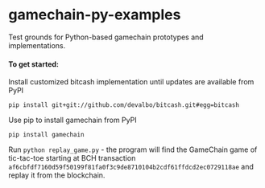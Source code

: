 # gamechain-py-examples
Test grounds for Python-based gamechain prototypes and implementations.

#### To get started:
Install customized bitcash implementation until updates are available from PyPI

`pip install git+git://github.com/devalbo/bitcash.git#egg=bitcash`

 Use pip to install gamechain from PyPI
 
 `pip install gamechain`
 
 Run `python replay_game.py` - the program will find the GameChain game of tic-tac-toe starting at BCH transaction `af6cbfdf7160d59f50199f81fa0f3c9de8710104b2cdf61ffdcd2ec0729118ae` and replay it from the blockchain.